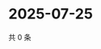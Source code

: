 # 2025-07-25

共 0 条

<!-- BEGIN ZHIHUQUESTIONS -->
<!-- 最后更新时间 Fri Jul 25 2025 15:16:12 GMT+0800 (China Standard Time) -->

<!-- END ZHIHUQUESTIONS -->
